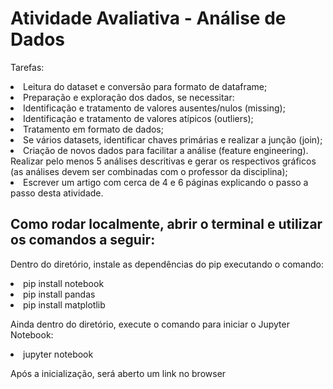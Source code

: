 <h1>Atividade Avaliativa - Análise de Dados</h1>

<p>
Tarefas:
</p>

<li>Leitura do dataset e conversão para formato de dataframe;</li>
<li>Preparação e exploração dos dados, se necessitar:</li>
<li>Identificação e tratamento de valores ausentes/nulos (missing);</li>
<li>Identificação e tratamento de valores atípicos (outliers);</li>
<li>Tratamento em formato de dados;</li>
<li>Se vários datasets, identificar chaves primárias e realizar a junção (join);</li>
<li>Criação de novos dados para facilitar a análise (feature engineering).
Realizar pelo menos 5 análises descritivas e gerar os respectivos gráficos (as análises devem ser combinadas com o professor da disciplina);</li>
<li>Escrever um artigo com cerca de 4 e 6 páginas explicando o passo a passo desta atividade.</li>

<h2>Como rodar localmente, abrir o terminal e utilizar os comandos a seguir:</h2>

<p>Dentro do diretório, instale as dependências do pip executando o comando:</p>

<li>pip install notebook</li>

<li>pip install pandas</li>

<li>pip install matplotlib</li>

<p>Ainda dentro do diretório, execute o comando para iniciar o Jupyter Notebook:</p>

<li>jupyter notebook</li>


Após a inicialização, será aberto um link no browser
